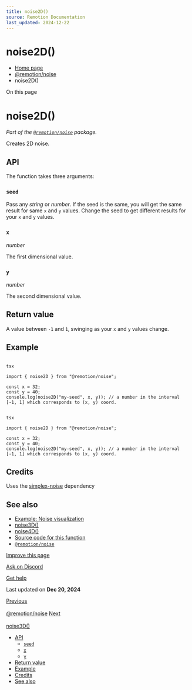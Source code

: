 ```yaml
---
title: noise2D()
source: Remotion Documentation
last_updated: 2024-12-22
---
```


# noise2D()

- [Home page](/)
- [@remotion/noise](/docs/noise/)
- noise2D()

On this page

# noise2D()

_Part of the [`@remotion/noise`](/docs/noise) package._

Creates 2D noise.

## API [​](\#api "Direct link to API")

The function takes three arguments:

### `seed` [​](\#seed "Direct link to seed")

Pass any _string_ or _number_. If the seed is the same, you will get the same result for same `x` and `y` values. Change the seed to get different results for your `x` and `y` values.

### `x` [​](\#x "Direct link to x")

_number_

The first dimensional value.

### `y` [​](\#y "Direct link to y")

_number_

The second dimensional value.

## Return value [​](\#return-value "Direct link to Return value")

A value between `-1` and `1`, swinging as your `x` and `y` values change.

## Example [​](\#example "Direct link to Example")

```

tsx

import { noise2D } from "@remotion/noise";

const x = 32;
const y = 40;
console.log(noise2D("my-seed", x, y)); // a number in the interval [-1, 1] which corresponds to (x, y) coord.
```

```

tsx

import { noise2D } from "@remotion/noise";

const x = 32;
const y = 40;
console.log(noise2D("my-seed", x, y)); // a number in the interval [-1, 1] which corresponds to (x, y) coord.
```

## Credits [​](\#credits "Direct link to Credits")

Uses the [simplex-noise](https://www.npmjs.com/package/simplex-noise) dependency

## See also [​](\#see-also "Direct link to See also")

- [Example: Noise visualization](/docs/noise-visualization)
- [noise3D()](/docs/noise/noise-3d)
- [noise4D()](/docs/noise/noise-4d)
- [Source code for this function](https://github.com/remotion-dev/remotion/blob/main/packages/noise/src/index.ts)
- [`@remotion/noise`](/docs/noise)

[Improve this page](https://github.com/remotion-dev/remotion/edit/main/packages/docs/docs/noise/noise-2d.mdx)

[Ask on Discord](https://remotion.dev/discord)

[Get help](/docs/get-help)

Last updated on **Dec 20, 2024**

[Previous\
\
@remotion/noise](/docs/noise/) [Next\
\
noise3D()](/docs/noise/noise-3d)

- [API](#api)
  - [`seed`](#seed)
  - [`x`](#x)
  - [`y`](#y)
- [Return value](#return-value)
- [Example](#example)
- [Credits](#credits)
- [See also](#see-also)
